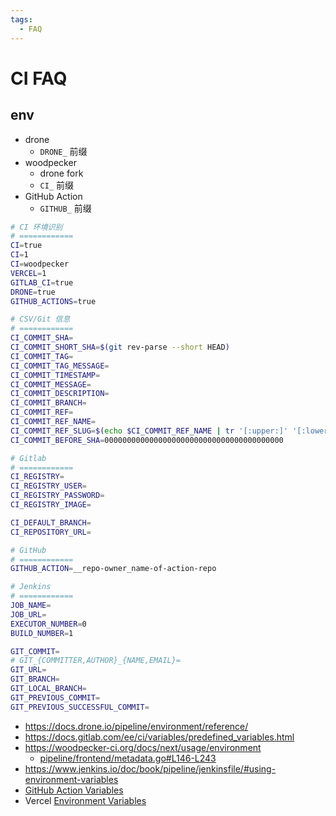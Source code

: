 ```yaml
---
tags:
  - FAQ
---
```


# CI FAQ

## env

- drone
  - `DRONE_` 前缀
- woodpecker
  - drone fork
  - `CI_` 前缀
- GitHub Action
  - `GITHUB_` 前缀

```bash
# CI 环境识别
# ============
CI=true
CI=1
CI=woodpecker
VERCEL=1
GITLAB_CI=true
DRONE=true
GITHUB_ACTIONS=true

# CSV/Git 信息
# ============
CI_COMMIT_SHA=
CI_COMMIT_SHORT_SHA=$(git rev-parse --short HEAD)
CI_COMMIT_TAG=
CI_COMMIT_TAG_MESSAGE=
CI_COMMIT_TIMESTAMP=
CI_COMMIT_MESSAGE=
CI_COMMIT_DESCRIPTION=
CI_COMMIT_BRANCH=
CI_COMMIT_REF=
CI_COMMIT_REF_NAME=
CI_COMMIT_REF_SLUG=$(echo $CI_COMMIT_REF_NAME | tr '[:upper:]' '[:lower:]' | sed 's/[^a-z0-9-]//g' | sed 's/^-//g' | sed 's/-*$//g' | sed 's/-\{2,\}/-/g')
CI_COMMIT_BEFORE_SHA=0000000000000000000000000000000000000000

# Gitlab
# ============
CI_REGISTRY=
CI_REGISTRY_USER=
CI_REGISTRY_PASSWORD=
CI_REGISTRY_IMAGE=

CI_DEFAULT_BRANCH=
CI_REPOSITORY_URL=

# GitHub
# ============
GITHUB_ACTION=__repo-owner_name-of-action-repo

# Jenkins
# ============
JOB_NAME=
JOB_URL=
EXECUTOR_NUMBER=0
BUILD_NUMBER=1

GIT_COMMIT=
# GIT_{COMMITTER,AUTHOR}_{NAME,EMAIL}=
GIT_URL=
GIT_BRANCH=
GIT_LOCAL_BRANCH=
GIT_PREVIOUS_COMMIT=
GIT_PREVIOUS_SUCCESSFUL_COMMIT=
```

- https://docs.drone.io/pipeline/environment/reference/
- https://docs.gitlab.com/ee/ci/variables/predefined_variables.html
- https://woodpecker-ci.org/docs/next/usage/environment
  - [pipeline/frontend/metadata.go#L146-L243](https://github.com/woodpecker-ci/woodpecker/blob/e408c1ba27f7b1e1f769739d5042c58c643d2130/pipeline/frontend/metadata.go#L146-L243)
- https://www.jenkins.io/doc/book/pipeline/jenkinsfile/#using-environment-variables
- [GitHub Action Variables](https://docs.github.com/en/actions/learn-github-actions/variables#default-environment-variables)
- Vercel [Environment Variables](https://vercel.com/docs/concepts/projects/environment-variables/system-environment-variables)
